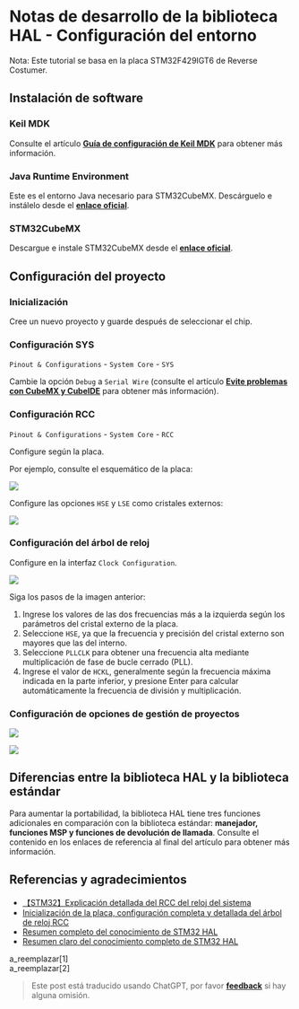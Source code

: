 # Notas de desarrollo de la biblioteca HAL - Configuración del entorno

Nota: Este tutorial se basa en la placa STM32F429IGT6 de Reverse Costumer.

## Instalación de software

### Keil MDK

Consulte el artículo [**Guía de configuración de Keil MDK**](https://wiki-power.com/es/KeilMDK%E9%85%8D%E7%BD%AE%E6%8C%87%E5%8D%97) para obtener más información.

### Java Runtime Environment

Este es el entorno Java necesario para STM32CubeMX. Descárguelo e instálelo desde el [**enlace oficial**](https://www.java.com/en/download/).

### STM32CubeMX

Descargue e instale STM32CubeMX desde el [**enlace oficial**](https://my.st.com/content/my_st_com/zh/products/development-tools/software-development-tools/stm32-software-development-tools/stm32-configurators-and-code-generators/stm32cubemx.license=1611899126599.product=STM32CubeMX.version=6.1.1.html).

## Configuración del proyecto

### Inicialización

Cree un nuevo proyecto y guarde después de seleccionar el chip.

### Configuración SYS

`Pinout & Configurations` - `System Core` - `SYS`

Cambie la opción `Debug` a `Serial Wire` (consulte el artículo [**Evite problemas con CubeMX y CubeIDE**](https://wiki-power.com/es/CubeMX与CubeIDE避坑) para obtener más información).

### Configuración RCC

`Pinout & Configurations` - `System Core` - `RCC`

Configure según la placa.

Por ejemplo, consulte el esquemático de la placa:

![](https://wiki-media-1253965369.cos.ap-guangzhou.myqcloud.com/img/20210205205030.png)

Configure las opciones `HSE` y `LSE` como cristales externos:

![](https://wiki-media-1253965369.cos.ap-guangzhou.myqcloud.com/img/20210205205140.png)

### Configuración del árbol de reloj

Configure en la interfaz `Clock Configuration`.

![](https://wiki-media-1253965369.cos.ap-guangzhou.myqcloud.com/img/20210205205550.png)

Siga los pasos de la imagen anterior:

1. Ingrese los valores de las dos frecuencias más a la izquierda según los parámetros del cristal externo de la placa.
2. Seleccione `HSE`, ya que la frecuencia y precisión del cristal externo son mayores que las del interno.
3. Seleccione `PLLCLK` para obtener una frecuencia alta mediante multiplicación de fase de bucle cerrado (PLL).
4. Ingrese el valor de `HCKL`, generalmente según la frecuencia máxima indicada en la parte inferior, y presione Enter para calcular automáticamente la frecuencia de división y multiplicación.

### Configuración de opciones de gestión de proyectos

![](https://wiki-media-1253965369.cos.ap-guangzhou.myqcloud.com/img/20210130095224.png)

![](https://wiki-media-1253965369.cos.ap-guangzhou.myqcloud.com/img/20210130095239.png)

## Diferencias entre la biblioteca HAL y la biblioteca estándar

Para aumentar la portabilidad, la biblioteca HAL tiene tres funciones adicionales en comparación con la biblioteca estándar: **manejador, funciones MSP y funciones de devolución de llamada**. Consulte el contenido en los enlaces de referencia al final del artículo para obtener más información.

## Referencias y agradecimientos

- [【STM32】Explicación detallada del RCC del reloj del sistema](https://blog.csdn.net/as480133937/article/details/98845509)
- [Inicialización de la placa, configuración completa y detallada del árbol de reloj RCC](https://www.notion.so/2-RCC-770c0c454f954408a3956257aa0fb523)
- [Resumen completo del conocimiento de STM32 HAL](https://mp.weixin.qq.com/s/ffcjKtl7JdRibLRNGquGXA)
- [Resumen claro del conocimiento completo de STM32 HAL](https://mp.weixin.qq.com/s/qkj0fQS5NrCXmbppKEhaAg)

a_reemplazar[1]  
a_reemplazar[2]

> Este post está traducido usando ChatGPT, por favor [**feedback**](https://github.com/linyuxuanlin/Wiki_MkDocs/issues/new) si hay alguna omisión.
